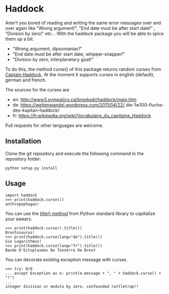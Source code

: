# Haddock

Aren't you bored of reading and writing the same error messages over and over again
like "Wrong argument!", "End date must be after start date!" , "Division by zero!" etc. . With the haddock package you will be able to spice them up a bit:

- "Wrong argument, dipsomaniac!"
- "End date must be after start date, whipper-snapper!"
- "Division by zero, interplanetary goat!"

To do this, the method curse() of this package returns random curses from [Captain Haddock](https://en.wikipedia.org/wiki/Captain_Haddock). At the moment it supports curses in english (default), german and french. 

The sources for the curses are
- en: http://www3.sympatico.ca/brooksdr/haddock/main.htm
- de: https://weltenwandel.wordpress.com/2011/04/22/
die-1w100-fluche-des-kapitan-haddock/
- fr: https://fr.wikipedia.org/wiki/Vocabulaire_du_capitaine_Haddock

Pull requests for other languages are welcome.

## Installation
Clone the git repository and execute the following command in the repository folder:

    python setup.py install

## Usage

    import haddock
    >>> print(haddock.curse())
    anthropophagus!

You can use the [title() method](https://docs.python.org/3/library/stdtypes.html#str.title) from Python standard library to capitalize your swears.

    >>> print(haddock.curse().title())
    Brontosaurus!
    >>> print(haddock.curse(lang="de").title())
    Sie Logarithmus!
    >>> print(haddock.curse(lang="fr").title())
    Bande D'Ectoplasmes De Tonnerre De Brest 

You can decorate existing exception message with curses.

    >>> try: 0/0
    ... except Exception as e: print(e.message + ", " + haddock.curse() + "!")
    ... 
    integer division or modulo by zero, confounded rattletrap!!

